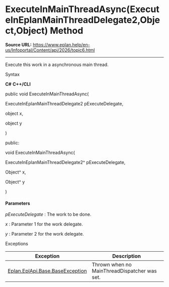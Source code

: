# ExecuteInMainThreadAsync(ExecuteInEplanMainThreadDelegate2,Object,Object) Method

**Source URL:** https://www.eplan.help/en-us/Infoportal/Content/api/2026/topic6.html

---

Execute this work in a asynchronous main thread.

Syntax

**C#**
**C++/CLI**


public void ExecuteInMainThreadAsync( 

   ExecuteInEplanMainThreadDelegate2 pExecuteDelegate,

   object x,

   object y

)

public:

void ExecuteInMainThreadAsync( 

   ExecuteInEplanMainThreadDelegate2^ pExecuteDelegate,

   Object^ x,

   Object^ y

)


#### Parameters

*pExecuteDelegate*
:   The work to be done.

*x*
:   Parameter 1 for the work delegate.

*y*
:   Parameter 2 for the work delegate.

Exceptions

| Exception | Description |
| --- | --- |
| [Eplan.EplApi.Base.BaseException](Eplan.EplApi.Baseu~Eplan.EplApi.Base.BaseException.html) | Thrown when no MainThreadDispatcher was set. |
